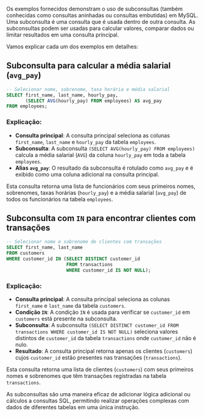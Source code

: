 Os exemplos fornecidos demonstram o uso de subconsultas (também conhecidas como consultas aninhadas ou consultas embutidas) em MySQL. Uma subconsulta é uma consulta que é usada dentro de outra consulta. As subconsultas podem ser usadas para calcular valores, comparar dados ou limitar resultados em uma consulta principal.

Vamos explicar cada um dos exemplos em detalhes:

## Subconsulta para calcular a média salarial (`avg_pay`)

```sql
-- Selecionar nome, sobrenome, taxa horária e média salarial
SELECT first_name, last_name, hourly_pay,
       (SELECT AVG(hourly_pay) FROM employees) AS avg_pay
FROM employees;
```

### Explicação:

- **Consulta principal**: A consulta principal seleciona as colunas `first_name`, `last_name` e `hourly_pay` da tabela `employees`.
- **Subconsulta**: A subconsulta `(SELECT AVG(hourly_pay) FROM employees)` calcula a média salarial (`AVG`) da coluna `hourly_pay` em toda a tabela `employees`.
- **Alias `avg_pay`**: O resultado da subconsulta é rotulado como `avg_pay` e é exibido como uma coluna adicional na consulta principal.

Esta consulta retorna uma lista de funcionários com seus primeiros nomes, sobrenomes, taxas horárias (`hourly_pay`) e a média salarial (`avg_pay`) de todos os funcionários na tabela `employees`.

## Subconsulta com `IN` para encontrar clientes com transações

```sql
-- Selecionar nome e sobrenome de clientes com transações
SELECT first_name, last_name
FROM customers
WHERE customer_id IN (SELECT DISTINCT customer_id
                      FROM transactions
                      WHERE customer_id IS NOT NULL);
```

### Explicação:

- **Consulta principal**: A consulta principal seleciona as colunas `first_name` e `last_name` da tabela `customers`.
- **Condição `IN`**: A condição `IN` é usada para verificar se `customer_id` em `customers` está presente na subconsulta.
- **Subconsulta**: A subconsulta `(SELECT DISTINCT customer_id FROM transactions WHERE customer_id IS NOT NULL)` seleciona valores distintos de `customer_id` da tabela `transactions` onde `customer_id` não é nulo.
- **Resultado**: A consulta principal retorna apenas os clientes (`customers`) cujos `customer_id` estão presentes nas transações (`transactions`).

Esta consulta retorna uma lista de clientes (`customers`) com seus primeiros nomes e sobrenomes que têm transações registradas na tabela `transactions`.

As subconsultas são uma maneira eficaz de adicionar lógica adicional ou cálculos a consultas SQL, permitindo realizar operações complexas com dados de diferentes tabelas em uma única instrução.